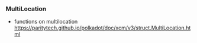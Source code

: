 ### MultiLocation




- functions on multilocation https://paritytech.github.io/polkadot/doc/xcm/v3/struct.MultiLocation.html